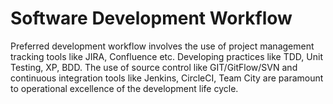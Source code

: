 # Software Development Workflow

Preferred development workflow involves the use of project management tracking tools like JIRA, Confluence etc. Developing practices like TDD, Unit Testing, XP, BDD. 
The use of source control like GIT/GitFlow/SVN and continuous integration tools like Jenkins, CircleCI, Team City are paramount to operational excellence of the development life cycle.
